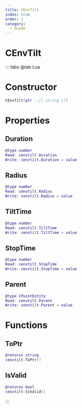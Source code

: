 ```yaml
---
title: CEnvTilt
index: true
order: 2
category:
  - Guide
---
```


# CEnvTilt

::: tabs
@tab Lua
# Constructor
```lua
CEnvTilt(ptr --[[ string ]])
```
# Properties
## Duration 
```lua
@type number
Read: cenvtilt.Duration
Write: cenvtilt.Duration = value
```
## Radius 
```lua
@type number
Read: cenvtilt.Radius
Write: cenvtilt.Radius = value
```
## TiltTime 
```lua
@type number
Read: cenvtilt.TiltTime
Write: cenvtilt.TiltTime = value
```
## StopTime 
```lua
@type number
Read: cenvtilt.StopTime
Write: cenvtilt.StopTime = value
```
## Parent 
```lua
@type CPointEntity
Read: cenvtilt.Parent
Write: cenvtilt.Parent = value
```
# Functions
## ToPtr
```lua
@returns string
cenvtilt:ToPtr()
```
## IsValid
```lua
@returns bool
cenvtilt:IsValid()
```

:::